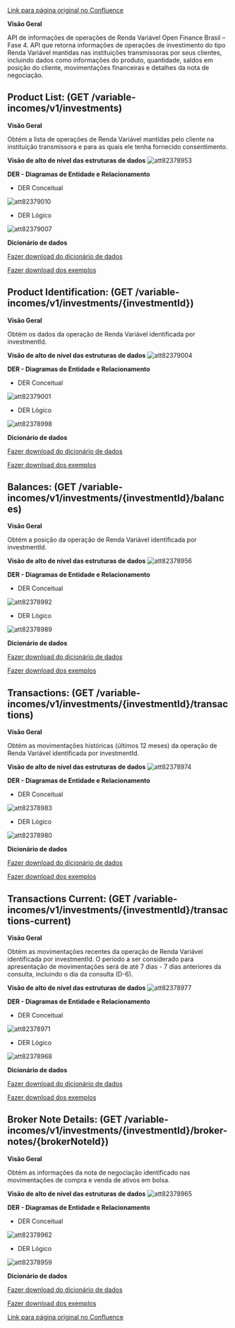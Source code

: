 [Link para página original no Confluence](https://openfinancebrasil.atlassian.net/wiki/spaces/OF/pages/82378912)

**Visão Geral**

API de informações de operações de Renda Variável Open Finance Brasil – Fase 4. API que retorna informações de operações de investimento do tipo Renda Variável mantidas nas instituições transmissoras por seus clientes, incluindo dados como informações do produto, quantidade, saldos em posição do cliente, movimentações financeiras e detalhes da nota de negociação.

## **Product List:** (GET /variable-incomes/v1/investments)

**Visão Geral**

Obtém a lista de operações de Renda Variável mantidas pelo cliente na instituição transmissora e para as quais ele tenha fornecido consentimento.

**Visão de alto de nível das estruturas de dados**
![att82378953](Informa%c3%a7%c3%b5es%20Gerais%20-%20Renda%20Vari%c3%a1vel%20-%20v1.0.0-rc1.0/attachments/image-20230405-201406.png)

**DER - Diagramas de Entidade e Relacionamento**

- DER Conceitual

![att82379010](Informa%c3%a7%c3%b5es%20Gerais%20-%20Renda%20Vari%c3%a1vel%20-%20v1.0.0-rc1.0/attachments/image-20230405-195433.png)

- DER Lógico

![att82379007](Informa%c3%a7%c3%b5es%20Gerais%20-%20Renda%20Vari%c3%a1vel%20-%20v1.0.0-rc1.0/attachments/image-20230405-195537.png)

**Dicionário de dados**

[Fazer download do dicionário de dados](https://openbanking-brasil.github.io/openapi/dictionary/variableIncomesGetInvestments_v1.csv)

[Fazer download dos exemplos](https://openbanking-brasil.github.io/openapi/dictionary/example/examples_variableIncomesGetInvestments_v1.csv)

## **Product Identification:** (GET /variable-incomes/v1/investments/{investmentId})

**Visão Geral**

Obtém os dados da operação de Renda Variável identificada por investmentId.

**Visão de alto de nível das estruturas de dados**
![att82379004](Informa%c3%a7%c3%b5es%20Gerais%20-%20Renda%20Vari%c3%a1vel%20-%20v1.0.0-rc1.0/attachments/image-20230405-195642.png)

**DER - Diagramas de Entidade e Relacionamento**

- DER Conceitual

![att82379001](Informa%c3%a7%c3%b5es%20Gerais%20-%20Renda%20Vari%c3%a1vel%20-%20v1.0.0-rc1.0/attachments/image-20230405-195728.png)

- DER Lógico

![att82378998](Informa%c3%a7%c3%b5es%20Gerais%20-%20Renda%20Vari%c3%a1vel%20-%20v1.0.0-rc1.0/attachments/image-20230405-195801.png)

**Dicionário de dados**

[Fazer download do dicionário de dados](https://openbanking-brasil.github.io/openapi/dictionary/variableIncomesGetInvestmentsInvestmentId_v1.csv)

[Fazer download dos exemplos](https://openbanking-brasil.github.io/openapi/dictionary/example/examples_variableIncomesGetInvestmentsInvestmentId_v1.csv)

## **Balances:** (GET /variable-incomes/v1/investments/{investmentId}/balances)

**Visão Geral**

Obtém a posição da operação de Renda Variável identificada por investmentId.

**Visão de alto de nível das estruturas de dados**
![att82378956](Informa%c3%a7%c3%b5es%20Gerais%20-%20Renda%20Vari%c3%a1vel%20-%20v1.0.0-rc1.0/attachments/image-20230405-201254.png)

**DER - Diagramas de Entidade e Relacionamento**

- DER Conceitual

![att82378992](Informa%c3%a7%c3%b5es%20Gerais%20-%20Renda%20Vari%c3%a1vel%20-%20v1.0.0-rc1.0/attachments/image-20230405-195919.png)

- DER Lógico

![att82378989](Informa%c3%a7%c3%b5es%20Gerais%20-%20Renda%20Vari%c3%a1vel%20-%20v1.0.0-rc1.0/attachments/image-20230405-195959.png)

**Dicionário de dados**

[Fazer download do dicionário de dados](https://openbanking-brasil.github.io/openapi/dictionary/variableIncomesGetInvestmentsInvestmentIdBalances_v1.csv)

[Fazer download dos exemplos](https://openbanking-brasil.github.io/openapi/dictionary/example/examples_variableIncomesGetInvestmentsInvestmentIdBalances_v1.csv)

## **Transactions:** (GET /variable-incomes/v1/investments/{investmentId}/transactions)

**Visão Geral**

Obtém as movimentações históricas (últimos 12 meses) da operação de Renda Variável identificada por investmentId.

**Visão de alto de nível das estruturas de dados**
![att82378974](Informa%c3%a7%c3%b5es%20Gerais%20-%20Renda%20Vari%c3%a1vel%20-%20v1.0.0-rc1.0/attachments/image-20230405-200434.png)

**DER - Diagramas de Entidade e Relacionamento**

- DER Conceitual

![att82378983](Informa%c3%a7%c3%b5es%20Gerais%20-%20Renda%20Vari%c3%a1vel%20-%20v1.0.0-rc1.0/attachments/image-20230405-200125.png)

- DER Lógico

![att82378980](Informa%c3%a7%c3%b5es%20Gerais%20-%20Renda%20Vari%c3%a1vel%20-%20v1.0.0-rc1.0/attachments/image-20230405-200253.png)

**Dicionário de dados**

[Fazer download do dicionário de dados](https://openbanking-brasil.github.io/openapi/dictionary/variableIncomesGetInvestmentsInvestmentIdTransactions_v1.csv)

[Fazer download dos exemplos](https://openbanking-brasil.github.io/openapi/dictionary/example/examples_variableIncomesGetInvestmentsInvestmentIdTransactions_v1.csv)

## **Transactions Current:** (GET /variable-incomes/v1/investments/{investmentId}/transactions-current)

**Visão Geral**

Obtém as movimentações recentes da operação de Renda Variável identificada por investmentId. O período a ser considerado para apresentação de movimentações será de até 7 dias - 7 dias anteriores da consulta, incluindo o dia da consulta (D-6).

**Visão de alto de nível das estruturas de dados**
![att82378977](Informa%c3%a7%c3%b5es%20Gerais%20-%20Renda%20Vari%c3%a1vel%20-%20v1.0.0-rc1.0/attachments/image-20230405-200359.png)

**DER - Diagramas de Entidade e Relacionamento**

- DER Conceitual

![att82378971](Informa%c3%a7%c3%b5es%20Gerais%20-%20Renda%20Vari%c3%a1vel%20-%20v1.0.0-rc1.0/attachments/image-20230405-200814.png)

- DER Lógico

![att82378968](Informa%c3%a7%c3%b5es%20Gerais%20-%20Renda%20Vari%c3%a1vel%20-%20v1.0.0-rc1.0/attachments/image-20230405-200855.png)

**Dicionário de dados**

[Fazer download do dicionário de dados](https://openbanking-brasil.github.io/openapi/dictionary/variableIncomesGetInvestmentsInvestmentIdTransactionsCurrent_v1.csv)

[Fazer download dos exemplos](https://openbanking-brasil.github.io/openapi/dictionary/example/examples_variableIncomesGetInvestmentsInvestmentIdTransactionsCurrent_v1.csv)

## **Broker Note Details:** (GET /variable-incomes/v1/investments/{investmentId}/broker-notes/{brokerNoteId})

**Visão Geral**

Obtém as informações da nota de negociação identificado nas movimentações de compra e venda de ativos em bolsa.

**Visão de alto de nível das estruturas de dados**
![att82378965](Informa%c3%a7%c3%b5es%20Gerais%20-%20Renda%20Vari%c3%a1vel%20-%20v1.0.0-rc1.0/attachments/image-20230405-200931.png)

**DER - Diagramas de Entidade e Relacionamento**

- DER Conceitual

![att82378962](Informa%c3%a7%c3%b5es%20Gerais%20-%20Renda%20Vari%c3%a1vel%20-%20v1.0.0-rc1.0/attachments/image-20230405-200952.png)

- DER Lógico

![att82378959](Informa%c3%a7%c3%b5es%20Gerais%20-%20Renda%20Vari%c3%a1vel%20-%20v1.0.0-rc1.0/attachments/image-20230405-201024.png)

**Dicionário de dados**

[Fazer download do dicionário de dados](https://openbanking-brasil.github.io/openapi/dictionary/variableIncomesGetInvestmentsInvestmentIdBrokerNotesBrokerNoteId_v1.csv)

[Fazer download dos exemplos](https://openbanking-brasil.github.io/openapi/dictionary/example/examples_variableIncomesGetInvestmentsInvestmentIdBrokerNotesBrokerNoteId_v1.csv)

[Link para página original no Confluence](https://openfinancebrasil.atlassian.net/wiki/spaces/OF/pages/82378912)